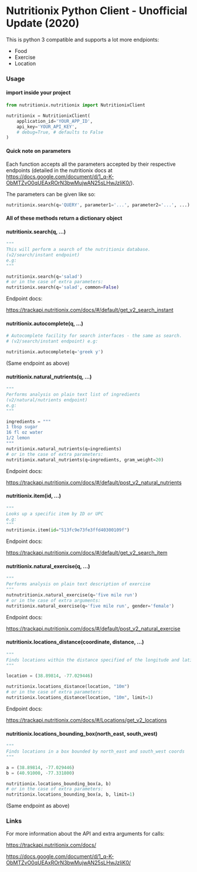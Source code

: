Nutritionix Python Client - Unofficial Update (2020)
==================================

This is python 3 compatible and supports a lot more endpionts:
- Food
- Exercise
- Location

### Usage

#### import inside your project

```py
from nutritionix.nutritionix import NutritionixClient

nutritionix = NutritionixClient(
    application_id='YOUR_APP_ID',
    api_key='YOUR_API_KEY',
    # debug=True, # defaults to False
)

```

#### Quick note on parameters

Each function accepts all the parameters accepted by their respective endpoints (detailed in the nutritionix docs at https://docs.google.com/document/d/1_q-K-ObMTZvO0qUEAxROrN3bwMujwAN25sLHwJzliK0/).

The parameters can be given like so:
```py
nutritionix.search(q='QUERY', parameter1='...', parameter2='...', ...)
```
#### All of these methods return a dictionary object

#### nutritionix.search(q, ...)
```py
"""
This will perform a search of the nutritionix database.
(v2/search/instant endpoint)
e.g:
"""

nutritionix.search(q='salad')
# or in the case of extra parameters:
nutritionix.search(q='salad', common=False)
```

Endpoint docs:

https://trackapi.nutritionix.com/docs/#/default/get_v2_search_instant

#### nutritionix.autocomplete(q, ...)
```py
# Autocomplete facility for search interfaces - the same as search.
# (v2/search/instant endpoint) e.g:

nutritionix.autocomplete(q='greek y')
```

(Same endpoint as above)

#### nutritionix.natural_nutrients(q, ...)

```py
"""
Performs analysis on plain text list of ingredients
(v2/natural/nutrients endpoint)
e.g:
"""

ingredients = """
1 tbsp sugar
16 fl oz water
1/2 lemon
"""
nutritionix.natural_nutrients(q=ingredients)
# or in the case of extra parameters:
nutritionix.natural_nutrients(q=ingredients, gram_weight=20)
```

Endpoint docs:

https://trackapi.nutritionix.com/docs/#/default/post_v2_natural_nutrients

#### nutritionix.item(id, ...)

```py
"""
Looks up a specific item by ID or UPC
e.g:
"""
nutritionix.item(id="513fc9e73fe3ffd40300109f")

```

Endpoint docs:

https://trackapi.nutritionix.com/docs/#/default/get_v2_search_item

#### nutritionix.natural_exercise(q, ...)

```py
"""
Performs analysis on plain text description of exercise
"""
nutnutritionix.natural_exercise(q='five mile run')
# or in the case of extra arguments:
nutritionix.natural_exercise(q='five mile run', gender='female')
```

Endpoint docs:

https://trackapi.nutritionix.com/docs/#/default/post_v2_natural_exercise

#### nutritionix.locations_distance(coordinate, distance, ...)

```py
"""
Finds locations within the distance specified of the longitude and latitude coordinate
"""

location = (38.89814, -77.029446)

nutritionix.locations_distance(location, "10m")
# or in the case of extra parameters:
nutritionix.locations_distance(location, "10m", limit=1)
```

Endpoint docs:

https://trackapi.nutritionix.com/docs/#/Locations/get_v2_locations

#### nutritionix.locations_bounding_box(north_east, south_west)

```py
"""
Finds locations in a box bounded by north_east and south_west coords
"""

a = (38.89814, -77.029446)
b = (40.91000, -77.331800)

nutritionix.locations_bounding_box(a, b)
# or in the case of extra parameters:
nutritionix.locations_bounding_box(a, b, limit=1)
```

(Same endpoint as above)

### Links
For more information about the API and extra arguments for calls:

https://trackapi.nutritionix.com/docs/

https://docs.google.com/document/d/1_q-K-ObMTZvO0qUEAxROrN3bwMujwAN25sLHwJzliK0/

